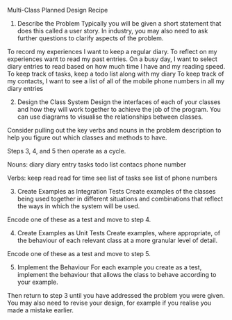 Multi-Class Planned Design Recipe
1. Describe the Problem
Typically you will be given a short statement that does this called a user story. In industry, you may also need to ask further questions to clarify aspects of the problem.


To record my experiences I want to keep a regular diary.
To reflect on my experiences want to read my past entries.
On a busy day, I want to select diary entries to read based on how much time I have and my reading speed.
To keep track of tasks, keep a todo list along with my diary
To keep track of my contacts, I want to see a list of all of the mobile phone numbers in all my diary entries


2. Design the Class System
Design the interfaces of each of your classes and how they will work together to achieve the job of the program. You can use diagrams to visualise the relationships between classes.

Consider pulling out the key verbs and nouns in the problem description to help you figure out which classes and methods to have.

Steps 3, 4, and 5 then operate as a cycle.

Nouns:
diary
diary entry
tasks
todo list
contacs
phone number

Verbs:
keep
read
read for time
see list of tasks
see list of phone numbers


3. Create Examples as Integration Tests
Create examples of the classes being used together in different situations and combinations that reflect the ways in which the system will be used.

Encode one of these as a test and move to step 4.

4. Create Examples as Unit Tests
Create examples, where appropriate, of the behaviour of each relevant class at a more granular level of detail.

Encode one of these as a test and move to step 5.

5. Implement the Behaviour
For each example you create as a test, implement the behaviour that allows the class to behave according to your example.

Then return to step 3 until you have addressed the problem you were given. You may also need to revise your design, for example if you realise you made a mistake earlier.